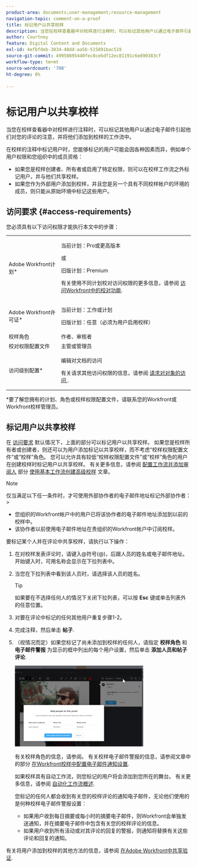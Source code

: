 ```yaml
---
product-area: documents;user-management;resource-management
navigation-topic: comment-on-a-proof
title: 标记用户以共享校样
description: 当您在校样查看器中对校样进行注释时，可以标记其他用户以通过电子邮件引起他们对您的评论的注意，并将他们添加到校样的工作流中。
author: Courtney
feature: Digital Content and Documents
exl-id: 4efbfdeb-3834-48dd-aa5b-515891bac519
source-git-commit: 49950895440fec8cebdf12ec81191c6e890383cf
workflow-type: tm+mt
source-wordcount: '708'
ht-degree: 0%

---
```


# 标记用户以共享校样

当您在校样查看器中对校样进行注释时，可以标记其他用户以通过电子邮件引起他们对您的评论的注意，并将他们添加到校样的工作流中。

在校样的注释中标记用户时，您能够标记的用户可能会因各种因素而异，例如单个用户权限和您组织中的成员资格：

* 如果您是校样创建者、所有者或启用了特定权限，则可以在校样工作流之外标记用户，并与他们共享校样。
* 如果您作为外部用户添加到校样，并且您是另一个具有不同校样帐户的环境的成员，则只能从原始环境中标记这些用户。 <!--For more information, see [Proofing collaboration limitations with people outside of your organization](../../../../review-and-approve-work/proofing/tips-tricks-and-troubleshooting/collaboration-with-members-outside-of-your-organization.md)-->

## 访问要求 {#access-requirements}

您必须具有以下访问权限才能执行本文中的步骤：

<table style="table-layout:auto"> 
 <col> 
 <col> 
 <tbody> 
  <tr> 
   <td role="rowheader">Adobe Workfront计划*</td> 
   <td> <p>当前计划：Pro或更高版本</p> <p>或</p> <p>旧版计划：Premium</p> <p>有关使用不同计划校对访问权限的更多信息，请参阅 <a href="/help/quicksilver/administration-and-setup/manage-workfront/configure-proofing/access-to-proofing-functionality.md" class="MCXref xref">访问Workfront中的校对功能</a>.</p> </td> 
  </tr> 
  <tr> 
   <td role="rowheader">Adobe Workfront许可证*</td> 
   <td> <p>当前计划：工作或计划</p> <p>旧版计划：任意（必须为用户启用校样）</p> </td> 
  </tr> 
  <tr data-mc-conditions=""> 
   <td role="rowheader">校样角色</td> 
   <td>作者、审核者</td> 
  </tr> 
  <tr data-mc-conditions=""> 
   <td role="rowheader">校对权限配置文件 </td> 
   <td>主管或管理员</td> 
  </tr> 
  <tr data-mc-conditions=""> 
   <td role="rowheader">访问级别配置*</td> 
   <td> <p>编辑对文档的访问</p> <p>有关请求其他访问权限的信息，请参阅 <a href="../../../../workfront-basics/grant-and-request-access-to-objects/request-access.md" class="MCXref xref">请求对对象的访问 </a>.</p> </td> 
  </tr> 
 </tbody> 
</table>

&#42;要了解您拥有的计划、角色或校样权限配置文件，请联系您的Workfront或Workfront校样管理员。

## 标记用户以共享校样

在 [访问要求](#access-requirements) 默认情况下，上面的部分可以标记用户以共享校样。 如果您是校样所有者或创建者，则还可以为用户添加标记以共享校样，而不考虑“校样权限配置文件”或“校样”角色。 您可以允许具有较低“校样权限配置文件”或“校样”角色的用户在创建校样时标记用户以共享校样。 有关更多信息，请参阅 [配置工作流并添加审阅人](../../../../review-and-approve-work/proofing/creating-proofs-within-workfront/configure-basic-proof-workflow.md#configur) 部分 [使用基本工作流创建高级校样](../../../../review-and-approve-work/proofing/creating-proofs-within-workfront/configure-basic-proof-workflow.md) 文章。

>[!NOTE]
>
>仅当满足以下任一条件时，才可使用外部协作者的电子邮件地址标记外部协作者：>
>* 您组织的Workfront帐户中的用户已将该协作者的电子邮件地址添加到以前的校样中。
>* 该协作者以前使用电子邮件地址在贵组织的Workfront帐户中订阅校样。
>


要标记某个人并在评论中共享校样，请执行以下操作：

1. 在对校样发表评论时，请键入@符号(@)，后跟人员的姓名或电子邮件地址。 开始键入时，可用名称会显示在下拉列表中。
1. 当您在下拉列表中看到该人员时，请选择该人员的姓名。

   >[!TIP]
   >
   >如果要在不选择任何人的情况下关闭下拉列表，可以按 **Esc** 键或单击列表外的任意位置。

1. 对要在评论中标记的任何其他用户重复步骤1-2。
1. 完成注释，然后单击 **帖子**.
1. （视情况而定）如果您标记了尚未添加到校样的任何人，请指定 **校样角色** 和 **电子邮件警报** 为显示的框中列出的每个用户设置，然后单击 **添加人员和帖子评论**.

   ![](assets/add-people-to-proof-350x220.png)

   有关校样角色的信息，请参阅。 有关校样电子邮件警报的信息，请参阅文章中的部分 [在Workfront校样中配置电子邮件通知设置](../../../../workfront-proof/wp-emailsntfctns/email-alerts/config-email-notification-settings-wp.md).

   如果校样具有自动工作流，则您标记的用户将会添加到您所在的舞台。 有关更多信息，请参阅 [自动化工作流概述](../../../../review-and-approve-work/proofing/proofing-overview/automated-workflow.md).

   您标记的任何人都会收到有关您的校样评论的通知电子邮件，无论他们使用的是何种校样电子邮件警报设置：

   * 如果用户收到每日摘要或每小时的摘要电子邮件，则Workfront会单独发送通知，并在摘要电子邮件中包含有关您的校样评论的信息。
   * 如果用户收到所有活动或对其评论的回复的警报，则通知将替换有关这些评论和回复的通知。

有关将用户添加到校样的其他方法的信息，请参阅 [在Adobe Workfront中共享验证](../../../../review-and-approve-work/proofing/managing-proofs-within-workfront/share-a-proof-in-workfront.md).
